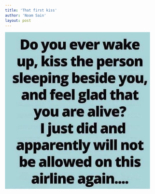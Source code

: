 ```yaml
---
title: 'That first kiss'
author: 'Noam Sain'
layout: post
---
```


![That first kiss](/assets/2022/2022-10-funny12.jpg "That first kiss")
